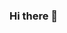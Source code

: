 ### Hi there 👋

<!--
**martin-bennett/martin-bennett** is a ✨ _special_ ✨ repository because its `README.md` (this file) appears on your GitHub profile.

Here are some ideas to get you started:

- 🔭 I’m currently working on ... onboarding
- 🌱 I’m currently learning ...  too many things to list
- 👯 I’m looking to collaborate on ...
- 🤔 I’m looking for help with ...
- 💬 Ask me about ... skiing, or photography
- 📫 How to reach me: ... here
- 😄 Pronouns: ...
- ⚡ Fun fact: ... its a sunny day
-->
